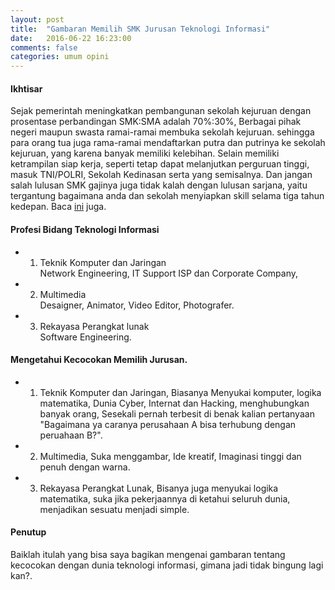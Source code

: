 ```yaml
---
layout: post
title:  "Gambaran Memilih SMK Jurusan Teknologi Informasi"
date:   2016-06-22 16:23:00
comments: false
categories: umum opini
---
```


#### Ikhtisar
Sejak pemerintah meningkatkan pembangunan sekolah kejuruan dengan prosentase perbandingan SMK:SMA adalah 70%:30%, Berbagai pihak negeri maupun swasta ramai-ramai membuka sekolah kejuruan. sehingga para orang tua juga rama-ramai mendaftarkan putra dan putrinya ke sekolah kejuruan, yang karena banyak memiliki kelebihan. Selain memiliki ketrampilan siap kerja, seperti tetap dapat melanjutkan perguruan tinggi, masuk TNI/POLRI, Sekolah Kedinasan serta yang semisalnya. Dan jangan salah lulusan SMK gajinya juga tidak kalah dengan lulusan sarjana, yaitu tergantung bagaimana anda dan sekolah menyiapkan skill selama tiga tahun kedepan. Baca [ini](http://smk-ti.sch.id/html/index.php?id=artikel&kode=2) juga.  

#### Profesi Bidang Teknologi Informasi
- 1. Teknik Komputer dan Jaringan<br>
  Network Engineering, IT Support ISP dan Corporate Company,
- 2. Multimedia<br>
  Desaigner, Animator, Video Editor, Photografer.
- 3. Rekayasa Perangkat lunak<br>
  Software Engineering.<br>

#### Mengetahui Kecocokan Memilih Jurusan.
- 1. Teknik Komputer dan Jaringan, Biasanya Menyukai komputer, logika matematika, Dunia Cyber, Internat dan Hacking, menghubungkan banyak orang, Sesekali pernah terbesit di benak kalian pertanyaan "Bagaimana ya caranya perusahaan A bisa terhubung dengan peruahaan B?".
- 2. Multimedia, Suka menggambar, Ide kreatif, Imaginasi tinggi dan penuh dengan warna.
- 3. Rekayasa Perangkat Lunak, Bisanya juga menyukai logika matematika, suka jika pekerjaannya di ketahui seluruh dunia, menjadikan sesuatu menjadi simple.

#### Penutup
Baiklah itulah yang bisa saya bagikan mengenai gambaran tentang kecocokan dengan dunia teknologi informasi, gimana jadi tidak bingung lagi kan?.